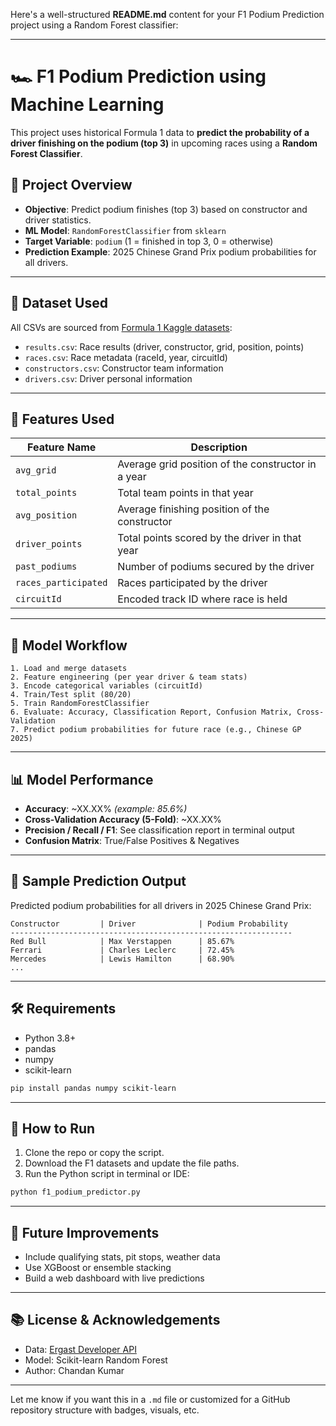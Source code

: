 Here's a well-structured **README.md** content for your F1 Podium Prediction project using a Random Forest classifier:

---

# 🏎️ F1 Podium Prediction using Machine Learning

This project uses historical Formula 1 data to **predict the probability of a driver finishing on the podium (top 3)** in upcoming races using a **Random Forest Classifier**.

## 📌 Project Overview

* **Objective**: Predict podium finishes (top 3) based on constructor and driver statistics.
* **ML Model**: `RandomForestClassifier` from `sklearn`
* **Target Variable**: `podium` (1 = finished in top 3, 0 = otherwise)
* **Prediction Example**: 2025 Chinese Grand Prix podium probabilities for all drivers.

---

## 📁 Dataset Used

All CSVs are sourced from [Formula 1 Kaggle datasets](https://www.kaggle.com/datasets):

* `results.csv`: Race results (driver, constructor, grid, position, points)
* `races.csv`: Race metadata (raceId, year, circuitId)
* `constructors.csv`: Constructor team information
* `drivers.csv`: Driver personal information

---

## 🧠 Features Used

| Feature Name         | Description                                        |
| -------------------- | -------------------------------------------------- |
| `avg_grid`           | Average grid position of the constructor in a year |
| `total_points`       | Total team points in that year                     |
| `avg_position`       | Average finishing position of the constructor      |
| `driver_points`      | Total points scored by the driver in that year     |
| `past_podiums`       | Number of podiums secured by the driver            |
| `races_participated` | Races participated by the driver                   |
| `circuitId`          | Encoded track ID where race is held                |

---

## 🧪 Model Workflow

```text
1. Load and merge datasets
2. Feature engineering (per year driver & team stats)
3. Encode categorical variables (circuitId)
4. Train/Test split (80/20)
5. Train RandomForestClassifier
6. Evaluate: Accuracy, Classification Report, Confusion Matrix, Cross-Validation
7. Predict podium probabilities for future race (e.g., Chinese GP 2025)
```

---

## 📊 Model Performance

* **Accuracy**: \~XX.XX% *(example: 85.6%)*
* **Cross-Validation Accuracy (5-Fold)**: \~XX.XX%
* **Precision / Recall / F1**: See classification report in terminal output
* **Confusion Matrix**: True/False Positives & Negatives

---

## 🏁 Sample Prediction Output

Predicted podium probabilities for all drivers in 2025 Chinese Grand Prix:

```text
Constructor         | Driver              | Podium Probability
---------------------------------------------------------------
Red Bull            | Max Verstappen      | 85.67%
Ferrari             | Charles Leclerc     | 72.45%
Mercedes            | Lewis Hamilton      | 68.90%
...
```

---

## 🛠️ Requirements

* Python 3.8+
* pandas
* numpy
* scikit-learn

```bash
pip install pandas numpy scikit-learn
```

---

## 📌 How to Run

1. Clone the repo or copy the script.
2. Download the F1 datasets and update the file paths.
3. Run the Python script in terminal or IDE:

```bash
python f1_podium_predictor.py
```

---

## 🔮 Future Improvements

* Include qualifying stats, pit stops, weather data
* Use XGBoost or ensemble stacking
* Build a web dashboard with live predictions

---

## 📚 License & Acknowledgements

* Data: [Ergast Developer API](https://ergast.com/mrd/)
* Model: Scikit-learn Random Forest
* Author: Chandan Kumar

---

Let me know if you want this in a `.md` file or customized for a GitHub repository structure with badges, visuals, etc.
